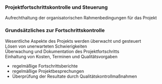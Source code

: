 ### Projektfortschrittskontrolle und Steuerung

Aufrechthaltung der organisatorischen Rahmenbedingungen für das Projekt

### Grundsätzliches zur Fortschrittskontrolle

Wesentliche Aspekte des Projekts werden überwacht und gesteuert  
Lösen von unerwarteten Schwierigkeiten  
Überwachung und Dokumentation des Projektfortschritts  
Einhaltung von Kosten, Terminen und Qualitätsvorgaben  

- regelmäßige Fortschrittsberichte
- regelmäßige Projektbesprechungen
- Überprüfung der Resultate durch Qualitätskontrollmaßnahmen
